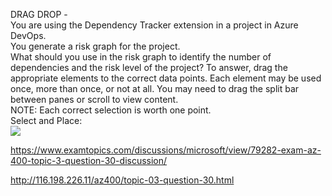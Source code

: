DRAG DROP -<br/>You are using the Dependency Tracker extension in a project in Azure DevOps.<br/>You generate a risk graph for the project.<br/>What should you use in the risk graph to identify the number of dependencies and the risk level of the project? To answer, drag the appropriate elements to the correct data points. Each element may be used once, more than once, or not at all. You may need to drag the split bar between panes or scroll to view content.<br/>NOTE: Each correct selection is worth one point.<br/>Select and Place:<br/><img src="https://www.examtopics.com/assets/media/exam-media/04257/0011800001.png" class="in-exam-image"/><br/><p><a href="https://www.examtopics.com/discussions/microsoft/view/79282-exam-az-400-topic-3-question-30-discussion/">https://www.examtopics.com/discussions/microsoft/view/79282-exam-az-400-topic-3-question-30-discussion/</a></p><p><a href="http://116.198.226.11/az400/topic-03-question-30.html">http://116.198.226.11/az400/topic-03-question-30.html</a></p><script src="https://giscus.app/client.js"                    data-repo="azsamples/az204"                    data-repo-id="R_kgDOMRXzDQ"                    data-category="General"                    data-category-id="DIC_kwDOMRXzDc4Cgi27"                    data-mapping="pathname"                    data-strict="1"                    data-reactions-enabled="0"                    data-emit-metadata="0"                    data-input-position="bottom"                    data-theme="preferred_color_scheme"                    data-lang="en"                    crossorigin="anonymous"                    async>                    </script>